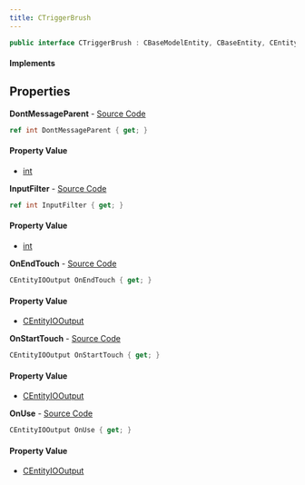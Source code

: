 ```yaml
---
title: CTriggerBrush
---
```


```csharp
public interface CTriggerBrush : CBaseModelEntity, CBaseEntity, CEntityInstance, ISchemaClass<CEntityInstance>, ISchemaClass<CBaseEntity>, ISchemaClass<CBaseModelEntity>, ISchemaClass<CTriggerBrush>, ISchemaField, ISchemaClass, INativeHandle
```

#### Implements

## Properties

**DontMessageParent** - [Source Code](https://github.com/swiftly-solution/swiftlys2/blob/master/managed/src/SwiftlyS2.Generated/Schemas/Interfaces/CTriggerBrush.cs#L24)

```csharp
ref int DontMessageParent { get; }
```

#### Property Value

- [int](https://learn.microsoft.com/dotnet/api/system.int32)

**InputFilter** - [Source Code](https://github.com/swiftly-solution/swiftlys2/blob/master/managed/src/SwiftlyS2.Generated/Schemas/Interfaces/CTriggerBrush.cs#L22)

```csharp
ref int InputFilter { get; }
```

#### Property Value

- [int](https://learn.microsoft.com/dotnet/api/system.int32)

**OnEndTouch** - [Source Code](https://github.com/swiftly-solution/swiftlys2/blob/master/managed/src/SwiftlyS2.Generated/Schemas/Interfaces/CTriggerBrush.cs#L18)

```csharp
CEntityIOOutput OnEndTouch { get; }
```

#### Property Value

- [CEntityIOOutput](/docs/api/shared/schemadefinitions/centityiooutput)

**OnStartTouch** - [Source Code](https://github.com/swiftly-solution/swiftlys2/blob/master/managed/src/SwiftlyS2.Generated/Schemas/Interfaces/CTriggerBrush.cs#L16)

```csharp
CEntityIOOutput OnStartTouch { get; }
```

#### Property Value

- [CEntityIOOutput](/docs/api/shared/schemadefinitions/centityiooutput)

**OnUse** - [Source Code](https://github.com/swiftly-solution/swiftlys2/blob/master/managed/src/SwiftlyS2.Generated/Schemas/Interfaces/CTriggerBrush.cs#L20)

```csharp
CEntityIOOutput OnUse { get; }
```

#### Property Value

- [CEntityIOOutput](/docs/api/shared/schemadefinitions/centityiooutput)

